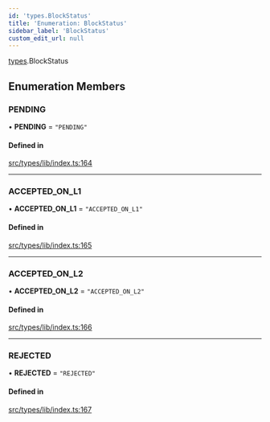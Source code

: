 ```yaml
---
id: 'types.BlockStatus'
title: 'Enumeration: BlockStatus'
sidebar_label: 'BlockStatus'
custom_edit_url: null
---
```


[types](../namespaces/types.md).BlockStatus

## Enumeration Members

### PENDING

• **PENDING** = `"PENDING"`

#### Defined in

[src/types/lib/index.ts:164](https://github.com/0xs34n/starknet.js/blob/v5.19.5/src/types/lib/index.ts#L164)

---

### ACCEPTED_ON_L1

• **ACCEPTED_ON_L1** = `"ACCEPTED_ON_L1"`

#### Defined in

[src/types/lib/index.ts:165](https://github.com/0xs34n/starknet.js/blob/v5.19.5/src/types/lib/index.ts#L165)

---

### ACCEPTED_ON_L2

• **ACCEPTED_ON_L2** = `"ACCEPTED_ON_L2"`

#### Defined in

[src/types/lib/index.ts:166](https://github.com/0xs34n/starknet.js/blob/v5.19.5/src/types/lib/index.ts#L166)

---

### REJECTED

• **REJECTED** = `"REJECTED"`

#### Defined in

[src/types/lib/index.ts:167](https://github.com/0xs34n/starknet.js/blob/v5.19.5/src/types/lib/index.ts#L167)

